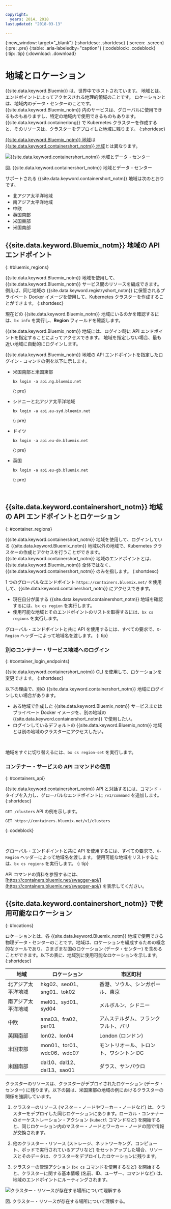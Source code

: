```yaml
---

copyright:
  years: 2014, 2018
lastupdated: "2018-03-13"

---
```


{:new_window: target="_blank"}
{:shortdesc: .shortdesc}
{:screen: .screen}
{:pre: .pre}
{:table: .aria-labeledby="caption"}
{:codeblock: .codeblock}
{:tip: .tip}
{:download: .download}

# 地域とロケーション
{{site.data.keyword.Bluemix}} は、世界中でホストされています。 地域とは、エンドポイントによってアクセスされる地理的領域のことです。 ロケーションとは、地域内のデータ・センターのことです。 {{site.data.keyword.Bluemix_notm}} 内のサービスは、グローバルに使用できるものもありますし、特定の地域内で使用できるものもあります。 {{site.data.keyword.containerlong}} で Kubernetes クラスターを作成すると、そのリソースは、クラスターをデプロイした地域に残ります。
{:shortdesc}

[{{site.data.keyword.Bluemix_notm}} 地域](#bluemix_regions)は [{{site.data.keyword.containershort_notm}} 地域](#container_regions)とは異なります。

![{{site.data.keyword.containershort_notm}} 地域とデータ・センター](/images/regions.png)

図. {{site.data.keyword.containershort_notm}} 地域とデータ・センター

サポートされる {{site.data.keyword.containershort_notm}} 地域は次のとおりです。
  * 北アジア太平洋地域
  * 南アジア太平洋地域
  * 中欧
  * 英国南部
  * 米国東部
  * 米国南部



## {{site.data.keyword.Bluemix_notm}} 地域の API エンドポイント
{: #bluemix_regions}

{{site.data.keyword.Bluemix_notm}} 地域を使用して、{{site.data.keyword.Bluemix_notm}} サービス間のリソースを編成できます。 例えば、同じ地域の {{site.data.keyword.registryshort_notm}} に保管されるプライベート Docker イメージを使用して、Kubernetes クラスターを作成することができます。
{:shortdesc}

現在どの {{site.data.keyword.Bluemix_notm}} 地域にいるのかを確認するには、`bx info` を実行し、**Region** フィールドを確認します。

{{site.data.keyword.Bluemix_notm}} 地域には、ログイン時に API エンドポイントを指定することによってアクセスできます。 地域を指定しない場合、最も近い地域に自動的にログインします。

{{site.data.keyword.Bluemix_notm}} 地域の API エンドポイントを指定したログイン・コマンドの例を以下に示します。

  * 米国南部と米国東部
      ```
      bx login -a api.ng.bluemix.net
      ```
      {: pre}

  * シドニーと北アジア太平洋地域
      ```
      bx login -a api.au-syd.bluemix.net
      ```
      {: pre}

  * ドイツ
      ```
      bx login -a api.eu-de.bluemix.net
      ```
      {: pre}

  * 英国
      ```
      bx login -a api.eu-gb.bluemix.net
      ```
      {: pre}



<br />


## {{site.data.keyword.containershort_notm}} 地域の API エンドポイントとロケーション
{: #container_regions}

{{site.data.keyword.containershort_notm}} 地域を使用して、ログインしている {{site.data.keyword.Bluemix_notm}} 地域以外の地域で、Kubernetes クラスターの作成とアクセスを行うことができます。 {{site.data.keyword.containershort_notm}} 地域のエンドポイントとは、{{site.data.keyword.Bluemix_notm}} 全体ではなく、{{site.data.keyword.containershort_notm}} のみを指します。
{:shortdesc}

1 つのグローバルなエンドポイント `https://containers.bluemix.net/` を使用して、{{site.data.keyword.containershort_notm}} にアクセスできます。
* 現在自分が属する {{site.data.keyword.containershort_notm}} 地域を確認するには、`bx cs region` を実行します。
* 使用可能な地域とそのエンドポイントのリストを取得するには、`bx cs regions` を実行します。

グローバル・エンドポイントと共に API を使用するには、すべての要求で、`X-Region` ヘッダーによって地域名を渡します。
{: tip}

### 別のコンテナー・サービス地域へのログイン
{: #container_login_endpoints}

{{site.data.keyword.containershort_notm}} CLI を使用して、ロケーションを変更できます。
{:shortdesc}

以下の理由で、別の {{site.data.keyword.containershort_notm}} 地域にログインしたい場合があります。
  * ある地域で作成した {{site.data.keyword.Bluemix_notm}} サービスまたはプライベート Docker イメージを、別の地域の {{site.data.keyword.containershort_notm}} で使用したい。
  * ログインしているデフォルトの {{site.data.keyword.Bluemix_notm}} 地域とは別の地域のクラスターにアクセスしたい。

</br>

地域をすぐに切り替えるには、`bx cs region-set` を実行します。

### コンテナー・サービスの API コマンドの使用
{: #containers_api}

{{site.data.keyword.containershort_notm}} API と対話するには、コマンド・タイプを入力し、グローバルなエンドポイントに `/v1/command` を追加します。
{:shortdesc}

`GET /clusters` API の例を示します。
  ```
  GET https://containers.bluemix.net/v1/clusters
  ```
  {: codeblock}

</br>

グローバル・エンドポイントと共に API を使用するには、すべての要求で、`X-Region` ヘッダーによって地域名を渡します。 使用可能な地域をリストするには、`bx cs regions` を実行します。
{: tip}

API コマンドの資料を参照するには、[https://containers.bluemix.net/swagger-api/](https://containers.bluemix.net/swagger-api/) を表示してください。

## {{site.data.keyword.containershort_notm}} で使用可能なロケーション
{: #locations}

ロケーションとは、各 {{site.data.keyword.Bluemix_notm}} 地域で使用できる物理データ・センターのことです。地域は、ロケーションを編成するための概念的なツールであり、さまざまな国のロケーション (データ・センター) を含めることができます。以下の表に、地域別に使用可能なロケーションを示します。
{:shortdesc}

| 地域 | ロケーション | 市区町村 |
|--------|----------|------|
| 北アジア太平洋地域 | hkg02、seo01、sng01、tok02 | 香港、ソウル、シンガポール、東京 |
| 南アジア太平洋地域     | mel01、syd01、syd04        | メルボルン、シドニー |
| 中欧     | ams03、fra02、par01        | アムステルダム、フランクフルト、パリ |
| 英国南部      | lon02、lon04         | London (ロンドン) |
| 米国東部      | mon01、tor01、wdc06、wdc07        | モントリオール、トロント、ワシントン DC |
| 米国南部     | dal10、dal12、dal13、sao01       | ダラス、サンパウロ |

クラスターのリソースは、クラスターがデプロイされたロケーション (データ・センター) に残ります。以下の図は、米国東部の地域の例におけるクラスターの関係を強調しています。

1.  クラスターのリソース (マスター・ノードやワーカー・ノードなど) は、クラスターをデプロイした同じロケーションにあります。ローカル・コンテナーのオーケストレーション・アクション (`kubectl` コマンドなど) を開始すると、同じロケーション内のマスター・ノードとワーカー・ノードの間で情報が交換されます。

2.  他のクラスター・リソース (ストレージ、ネットワーキング、コンピュート、ポッドで実行されているアプリなど) をセットアップした場合、リソースとそのデータは、クラスターをデプロイしたロケーションに残ります。

3.  クラスターの管理アクション (`bx cs` コマンドを使用するなど) を開始すると、クラスターに関する基本情報 (名前、ID、ユーザー、コマンドなど) は、地域のエンドポイントにルーティングされます。

![クラスター・リソースが存在する場所について理解する](/images/region-cluster-resources.png)

図. クラスター・リソースが存在する場所について理解する。

